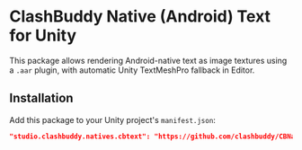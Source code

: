 # ClashBuddy Native (Android) Text for Unity

This package allows rendering Android-native text as image textures using a `.aar` plugin, with automatic Unity TextMeshPro fallback in Editor.

## Installation

Add this package to your Unity project's `manifest.json`:

```json
"studio.clashbuddy.natives.cbtext": "https://github.com/clashbuddy/CBNativeText.git"
```
